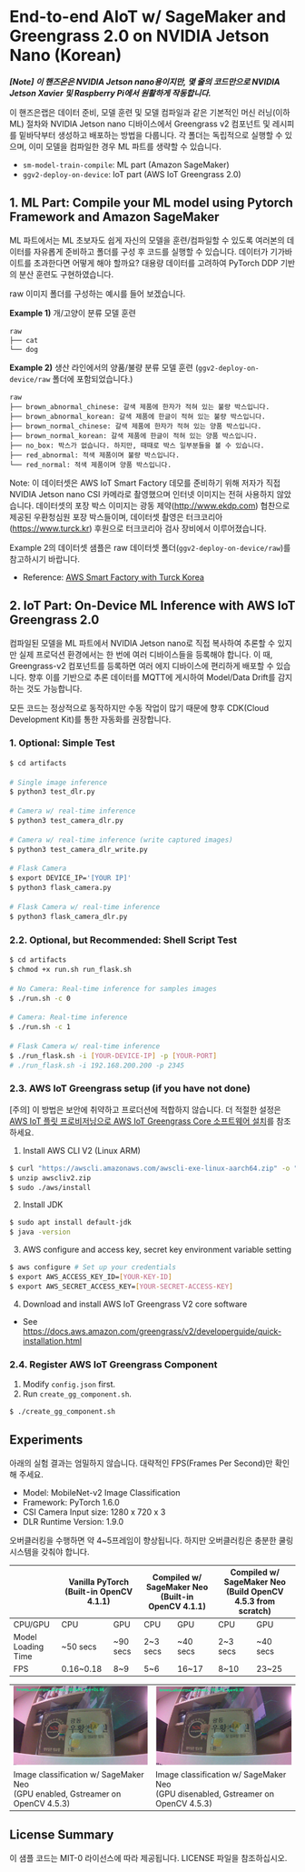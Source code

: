 # End-to-end AIoT w/ SageMaker and Greengrass 2.0 on NVIDIA Jetson Nano (Korean)

***[Note] 이 핸즈온은 NVIDIA Jetson nano용이지만, 몇 줄의 코드만으로 NVIDIA Jetson Xavier 및 Raspberry Pi에서 원활하게 작동합니다.***

이 핸즈은랩은 데이터 준비, 모델 훈련 및 모델 컴파일과 같은 기본적인 머신 러닝(이하 ML) 절차와 NVIDIA Jetson nano 디바이스에서 Greengrass v2 컴포넌트 및 레시피를 밑바닥부터 생성하고 배포하는 방법을 다룹니다. 각 폴더는 독립적으로 실행할 수 있으며, 이미 모델을 컴파일한 경우 ML 파트를 생략할 수 있습니다.

- `sm-model-train-compile`: ML part (Amazon SageMaker)
- `ggv2-deploy-on-device`: IoT part (AWS IoT Greengrass 2.0)

## 1. ML Part: Compile your ML model using Pytorch Framework and Amazon SageMaker

ML 파트에서는 ML 초보자도 쉽게 자신의 모델을 훈련/컴파일할 수 있도록 여러본의 데이터를 자유롭게 준비하고 폴더를 구성 후 코드를 실행할 수 있습니다. 데이터가 기가바이트를 초과한다면 어떻게 해야 할까요? 대용량 데이터를 고려하여 PyTorch DDP 기반의 분산 훈련도 구현하였습니다.

raw 이미지 폴더를 구성하는 예시를 들어 보겠습니다.

**Example 1)** 개/고양이 분류 모델 훈련
```
raw
├── cat
└── dog
```

**Example 2)** 생산 라인에서의 양품/불량 분류 모델 훈련 (`ggv2-deploy-on-device/raw` 폴더에 포함되었습니다.)

```
raw
├── brown_abnormal_chinese: 갈색 제품에 한자가 적혀 있는 불량 박스입니다.
├── brown_abnormal_korean: 갈색 제품에 한글이 적혀 있는 불량 박스입니다.
├── brown_normal_chinese: 갈색 제품에 한자가 적혀 있는 양품 박스입니다.
├── brown_normal_korean: 갈색 제품에 한글이 적혀 있는 양품 박스입니다.
├── no_box: 박스가 없습니다. 하지만, 때때로 박스 일부분들을 볼 수 있습니다.
├── red_abnormal: 적색 제품이며 불량 박스입니다.
└── red_normal: 적색 제품이며 양품 박스입니다.
```

Note: 이 데이터셋은 AWS IoT Smart Factory 데모를 준비하기 위해 저자가 직접 NVIDIA Jetson nano CSI 카메라로 촬영했으며 인터넷 이미지는 전혀 사용하지 않았습니다. 데이터셋의 포장 박스 이미지는 광동 제약(http://www.ekdp.com) 협찬으로 제공된 우환청심원 포장 박스들이며, 데이터셋 촬영은 터크코리아(https://www.turck.kr) 후원으로 터크코리아 검사 장비에서 이루어졌습니다.

Example 2의 데이터셋 샘플은 raw 데이터셋 폴더(`ggv2-deploy-on-device/raw`)를 참고하시기 바랍니다.
- Reference: [AWS Smart Factory with Turck Korea](https://www.youtube.com/watch?v=R0sMMphzOhw)

## 2. IoT Part: On-Device ML Inference with AWS IoT Greengrass 2.0

컴파일된 모델을 ML 파트에서 NVIDIA Jetson nano로 직접 복사하여 추론할 수 있지만 실제 프로덕션 환경에서는 한 번에 여러 디바이스들을 등록해야 합니다. 이 때, Greengrass-v2 컴포넌트를 등록하면 여러 에지 디바이스에 편리하게 배포할 수 있습니다. 향후 이를 기반으로 추론 데이터를 MQTT에 게시하여 Model/Data Drift를 감지하는 것도 가능합니다.

모든 코드는 정상적으로 동작하지만 수동 작업이 많기 때문에 향후 CDK(Cloud Development Kit)를 통한 자동화를 권장합니다.

### 1. Optional: Simple Test
```bash
$ cd artifacts

# Single image inference
$ python3 test_dlr.py

# Camera w/ real-time inference
$ python3 test_camera_dlr.py

# Camera w/ real-time inference (write captured images)
$ python3 test_camera_dlr_write.py

# Flask Camera
$ export DEVICE_IP='[YOUR IP]'
$ python3 flask_camera.py

# Flask Camera w/ real-time inference
$ python3 flask_camera_dlr.py
```

### 2.2. Optional, but Recommended: Shell Script Test
```bash
$ cd artifacts
$ chmod +x run.sh run_flask.sh

# No Camera: Real-time inference for samples images
$ ./run.sh -c 0

# Camera: Real-time inference 
$ ./run.sh -c 1 

# Flask Camera w/ real-time inference
$ ./run_flask.sh -i [YOUR-DEVICE-IP] -p [YOUR-PORT]
# ./run_flask.sh -i 192.168.200.200 -p 2345
```

### 2.3. AWS IoT Greengrass setup (if you have not done)

[주의] 이 방법은 보안에 취약하고 프로더션에 적합하지 않습니다. 더 적절한 설정은 [AWS IoT 플릿 프로비저닝으로 AWS IoT Greengrass Core 소프트웨어 설치](https://docs.aws.amazon.com/greengrass/v2/developerguide/fleet-provisioning.html)를 참조하세요.

1. Install AWS CLI V2 (Linux ARM)
```bash
$ curl "https://awscli.amazonaws.com/awscli-exe-linux-aarch64.zip" -o "awscliv2.zip"
$ unzip awscliv2.zip
$ sudo ./aws/install
```

2. Install JDK
```bash
$ sudo apt install default-jdk
$ java -version
```

3. AWS configure and access key, secret key environment variable setting
```bash
$ aws configure # Set up your credentials
$ export AWS_ACCESS_KEY_ID=[YOUR-KEY-ID]
$ export AWS_SECRET_ACCESS_KEY=[YOUR-SECRET-ACCESS-KEY]
```

4. Download and install AWS IoT Greengrass V2 core software
- See https://docs.aws.amazon.com/greengrass/v2/developerguide/quick-installation.html


### 2.4. Register AWS IoT Greengrass Component 
1. Modify `config.json` first.
2. Run `create_gg_component.sh`.

```bash
$ ./create_gg_component.sh
```

## Experiments
아래의 실험 결과는 엄밀하지 않습니다. 대략적인 FPS(Frames Per Second)만 확인해 주세요.
- Model: MobileNet-v2 Image Classification
- Framework: PyTorch 1.6.0
- CSI Camera Input size: 1280 x 720 x 3 
- DLR Runtime Version: 1.9.0

오버클러킹을 수행하면 약 4~5프레임이 향상됩니다. 하지만 오버클러킹은 충분한 쿨링 시스템을 갖춰야 합니다.
<table>
    <thead>
        <tr>
            <th></th>
            <th colspan=2>Vanilla PyTorch (Built-in OpenCV 4.1.1)</th>
            <th colspan=2>Compiled w/ SageMaker Neo (Built-in OpenCV 4.1.1)</th>
            <th colspan=2>Compiled w/ SageMaker Neo (Build OpenCV 4.5.3 from scratch)</th> 
        </tr>
    </thead>
    <tbody>
        <tr>
            <td>CPU/GPU</td>
            <td>CPU</td>
            <td>GPU</td>
            <td>CPU</td>
            <td>GPU</td>
            <td>CPU</td>
            <td>GPU</td>
        </tr>
        <tr>
            <td>Model Loading Time</td>
            <td>~50 secs</td>
            <td>~90 secs</td>
            <td>2~3 secs</td>
            <td>~40 secs</td>
            <td>2~3 secs</td>  
            <td>~40 secs</td>   
        </tr>
        <tr>
            <td>FPS</td>
            <td>0.16~0.18</td>
            <td>8~9</td>
            <td>5~6</td>
            <td>16~17</td>
            <td>8~10</td>
            <td>23~25</td>
        </tr>        
    </tbody>
</table>

<table>
    <tbody>
        <tr>
            <td><img src='imgs/experiments-1.png'></td>
            <td><img src='imgs/experiments-2.png'></td>
        </tr>
        <tr>
            <td>Image classification w/ SageMaker Neo<br>(GPU enabled, Gstreamer on OpenCV 4.5.3)</td>
            <td>Image classification w/ SageMaker Neo<br>(GPU disenabled, Gstreamer on OpenCV 4.5.3)</td>
        </tr>
    </tbody>
</table>

## License Summary

이 샘플 코드는 MIT-0 라이선스에 따라 제공됩니다. LICENSE 파일을 참조하십시오.